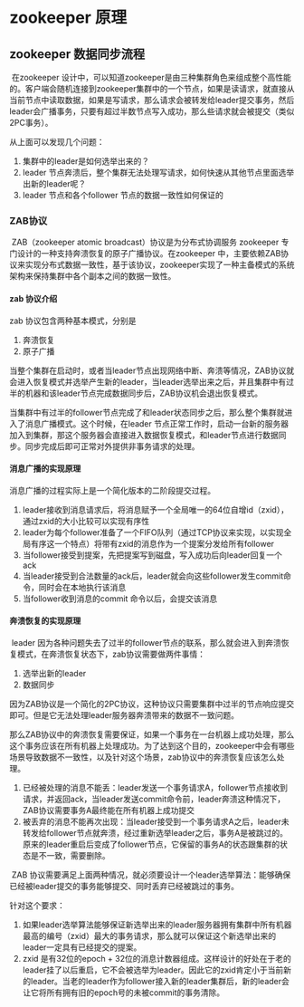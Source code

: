 # zookeeper 原理

## zookeeper 数据同步流程

​		在zookeeper 设计中，可以知道zookeeper是由三种集群角色来组成整个高性能的。客户端会随机连接到zookeeper集群中的一个节点，如果是读请求，就直接从当前节点中读取数据，如果是写请求，那么请求会被转发给leader提交事务，然后leader会广播事务，只要有超过半数节点写入成功，那么些请求就会被提交（类似2PC事务）。

从上面可以发现几个问题：

1. 集群中的leader是如何选举出来的？
2. leader 节点奔溃后，整个集群无法处理写请求，如何快速从其他节点里面选举出新的leader呢？
3. leader 节点和各个follower 节点的数据一致性如何保证的



### ZAB协议

​		ZAB（zookeeper atomic broadcast）协议是为分布式协调服务 zookeeper 专门设计的一种支持奔溃恢复的原子广播协议。在zookeeper 中，主要依赖ZAB协议来实现分布式数据一致性，基于该协议，zookeeper实现了一种主备模式的系统架构来保持集群中各个副本之间的数据一致性。



#### zab 协议介绍

zab 协议包含两种基本模式，分别是

1. 奔溃恢复
2. 原子广播



​		当整个集群在启动时，或者当leader节点出现网络中断、奔溃等情况，ZAB协议就会进入恢复模式并选举产生新的leader，当leader选举出来之后，并且集群中有过半的机器和该leader节点完成数据同步后，ZAB协议机会退出恢复模式。

​		当集群中有过半的follower节点完成了和leader状态同步之后，那么整个集群就进入了消息广播模式。这个时候，在leader 节点正常工作时，启动一台新的服务器加入到集群，那这个服务器会直接进入数据恢复模式，和leader节点进行数据同步。同步完成后即可正常对外提供非事务请求的处理。



#### 消息广播的实现原理

消息广播的过程实际上是一个简化版本的二阶段提交过程。

1. leader接收到消息请求后，将消息赋予一个全局唯一的64位自增id（zxid），通过zxid的大小比较可以实现有序性
2. leader为每个follower准备了一个FIFO队列（通过TCP协议来实现，以实现全局有序这一个特点）将带有zxid的消息作为一个提案分发给所有follower
3. 当follower接受到提案，先把提案写到磁盘，写入成功后向leader回复一个ack
4. 当leader接受到合法数量的ack后，leader就会向这些follower发生commit命令，同时会在本地执行该消息
5. 当follower收到消息的commit 命令以后，会提交该消息



#### 奔溃恢复的实现原理



​		leader 因为各种问题失去了过半的follower节点的联系，那么就会进入到奔溃恢复模式，在奔溃恢复状态下，zab协议需要做两件事情：

1. 选举出新的leader
2. 数据同步



​		因为ZAB协议是一个简化的2PC协议，这种协议只需要集群中过半的节点响应提交即可。但是它无法处理leader服务器奔溃带来的数据不一致问题。

​		那么ZAB协议中的奔溃恢复需要保证，如果一个事务在一台机器上成功处理，那么这个事务应该在所有机器上处理成功。为了达到这个目的，zookeeper中会有哪些场景导致数据不一致性，以及针对这个场景，zab协议中的奔溃恢复应该怎么处理。

1. 已经被处理的消息不能丢：leader发送一个事务请求A，follower节点接收到请求，并返回ack，当leader发送commit命令前，leader奔溃这种情况下，ZAB协议需要事务A最终能在所有机器上成功提交
2. 被丢弃的消息不能再次出现：当leader接受到一个事务请求A之后，leader未转发给follower节点就奔溃，经过重新选举leader之后，事务A是被跳过的。原来的leader重启后变成了follower节点，它保留的事务A的状态跟集群的状态是不一致，需要删除。



​		ZAB 协议需要满足上面两种情况，就必须要设计一个leader选举算法：能够确保已经被leader提交的事务能够提交、同时丢弃已经被跳过的事务。

针对这个要求：

1. 如果leader选举算法能够保证新选举出来的leader服务器拥有集群中所有机器最高的编号（zxid）最大的事务请求，那么就可以保证这个新选举出来的leader一定具有已经提交的提案。
2. zxid 是有32位的epoch + 32位的消息计数器组成。这样设计的好处在于老的leader挂了以后重启，它不会被选举为leader。因此它的zxid肯定小于当前新的leader。当老的leader作为follower接入新的leader集群后，新的leader会让它将所有拥有旧的epoch号的未被commit的事务清除。























